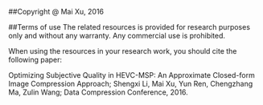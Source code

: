 ##Copyright @ Mai Xu, 2016

##Terms of use
The related resources is provided for research purposes only and without any warranty. Any commercial use is prohibited.

When using the resources in your research work, you should cite the following paper:

Optimizing Subjective Quality in HEVC-MSP: An Approximate Closed-form Image Compression Approach; Shengxi Li, Mai Xu, Yun Ren, Chengzhang Ma, Zulin Wang; Data Compression Conference, 2016.
